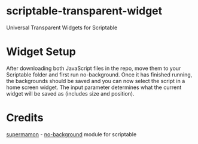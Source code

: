 # scriptable-transparent-widget
Universal Transparent Widgets for Scriptable

# Widget Setup
After downloading both JavaScript files in the repo, move them to your Scriptable folder and first run no-background. Once it has finished running, the backgrounds should be saved and you can now select the script in a home screen widget. The input parameter determines what the current widget will be saved as (includes size and position).

# Credits

[supermamon](https://github.com/supermamon) - [no-background](https://github.com/supermamon/scriptable-no-background) module for scriptable
